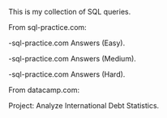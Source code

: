 This is my collection of SQL queries.

From sql-practice.com:

-sql-practice.com Answers (Easy).

-sql-practice.com Answers (Medium).

-sql-practice.com Answers (Hard).

From datacamp.com:

Project: Analyze International Debt Statistics.
